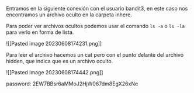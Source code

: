 Entramos en la siguiente conexión con el usuario bandit3, en este caso nos encontramos un archivo oculto en la carpeta inhere.

Para poder ver archivos ocultos podemos usar el comando `ls -a` o `ls -la` para verlo en forma de lista.

![[Pasted image 20230608174231.png]]

Para leer el archivo hacemos un cat pero con el punto delante del archivo hidden, que indica que es un archivo oculto.

![[Pasted image 20230608174442.png]]


password: 2EW7BBsr6aMMoJ2HjW067dm8EgX26xNe